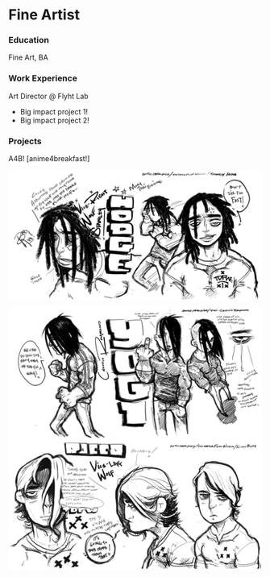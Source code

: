 # Fine Artist

### Education
Fine Art, BA

### Work Experience
Art Director @ Flyht Lab
- Big impact project 1!
- Big impact project 2!

### Projects
A4B! [anime4breakfast!]

![Hodge CC](/assets/images/Hodge-CC.jpg)

![Yogi CC](/assets/images/Yogi-CC.jpg)
![Rocco CC](/assets/images/Rocco-CC.jpg)
